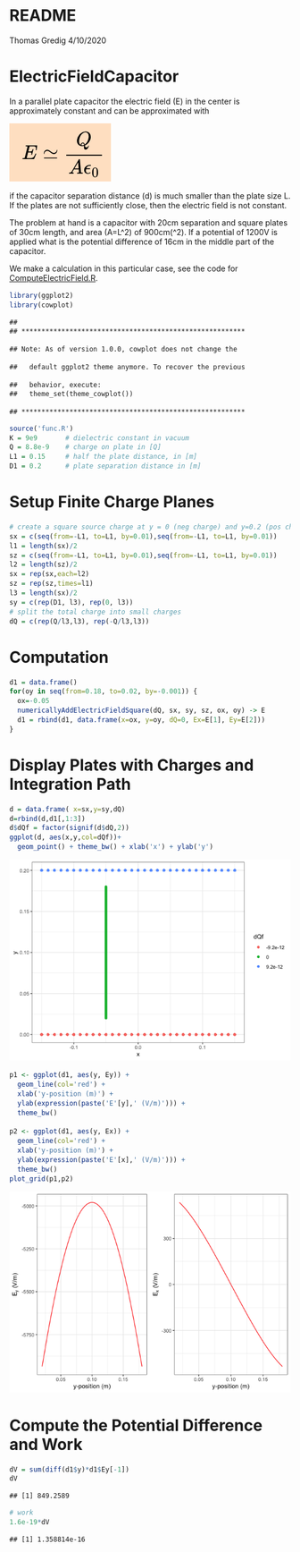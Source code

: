 README
================
Thomas Gredig
4/10/2020

# ElectricFieldCapacitor

In a parallel plate capacitor the electric field \(E\) in the center is
approximately constant and can be approximated with

![](eq1.png)

if the capacitor separation distance \(d\) is much smaller than the
plate size L. If the plates are not sufficiently close, then the
electric field is not constant.

The problem at hand is a capacitor with 20cm separation and square
plates of 30cm length, and area \(A=L^2\) of 900cm\(^2\). If a potential
of 1200V is applied what is the potential difference of 16cm in the
middle part of the capacitor.

We make a calculation in this particular case, see the code for
[ComputeElectricField.R](ComputeElectricField.R).

``` r
library(ggplot2)
library(cowplot)
```

    ## 
    ## ********************************************************

    ## Note: As of version 1.0.0, cowplot does not change the

    ##   default ggplot2 theme anymore. To recover the previous

    ##   behavior, execute:
    ##   theme_set(theme_cowplot())

    ## ********************************************************

``` r
source('func.R')
K = 9e9       # dielectric constant in vacuum 
Q = 8.8e-9    # charge on plate in [Q]
L1 = 0.15     # half the plate distance, in [m]
D1 = 0.2      # plate separation distance in [m]
```

# Setup Finite Charge Planes

``` r
# create a square source charge at y = 0 (neg charge) and y=0.2 (pos charge)
sx = c(seq(from=-L1, to=L1, by=0.01),seq(from=-L1, to=L1, by=0.01))
l1 = length(sx)/2
sz = c(seq(from=-L1, to=L1, by=0.01),seq(from=-L1, to=L1, by=0.01))
l2 = length(sz)/2
sx = rep(sx,each=l2)
sz = rep(sz,times=l1)
l3 = length(sx)/2
sy = c(rep(D1, l3), rep(0, l3))
# split the total charge into small charges
dQ = c(rep(Q/l3,l3), rep(-Q/l3,l3))
```

# Computation

``` r
d1 = data.frame()
for(oy in seq(from=0.18, to=0.02, by=-0.001)) {
  ox=-0.05
  numericallyAddElectricFieldSquare(dQ, sx, sy, sz, ox, oy) -> E
  d1 = rbind(d1, data.frame(x=ox, y=oy, dQ=0, Ex=E[1], Ey=E[2]))
}
```

# Display Plates with Charges and Integration Path

``` r
d = data.frame( x=sx,y=sy,dQ)
d=rbind(d,d1[,1:3])
d$dQf = factor(signif(d$dQ,2))
ggplot(d, aes(x,y,col=dQf))+
  geom_point() + theme_bw() + xlab('x') + ylab('y')
```

![](README_files/figure-gfm/unnamed-chunk-4-1.png)<!-- -->

``` r
p1 <- ggplot(d1, aes(y, Ey)) +
  geom_line(col='red') +
  xlab('y-position (m)') +
  ylab(expression(paste('E'[y],' (V/m)'))) +
  theme_bw()

p2 <- ggplot(d1, aes(y, Ex)) +
  geom_line(col='red') +
  xlab('y-position (m)') +
  ylab(expression(paste('E'[x],' (V/m)'))) +
  theme_bw()
plot_grid(p1,p2)
```

![](README_files/figure-gfm/unnamed-chunk-5-1.png)<!-- -->

# Compute the Potential Difference and Work

``` r
dV = sum(diff(d1$y)*d1$Ey[-1])
dV
```

    ## [1] 849.2589

``` r
# work
1.6e-19*dV
```

    ## [1] 1.358814e-16
